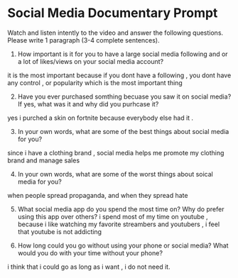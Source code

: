 # Social Media Documentary Prompt

Watch and listen intently to the video and answer the following questions.
Please write 1 paragraph (3-4 complete sentences). 

1. How important is it for you to have a large social media following and or a lot of likes/views on your social media account?

 it is the most important because if you dont have a following , you dont have any control , or popularity which is the most important thing


2. Have you ever purchased somthing becuase you saw it on social media? If yes, what was it and why
did you purhcase it?

yes i purched a skin on fortnite because everybody else had it .


3. In your own words, what are some of the best things about social media for you?

 since i have a clothing brand , social media helps me promote my clothing brand and manage sales

4. In your own words, what are some of the worst things about soical media for you?

when people spread propaganda, and when they spread hate

5. What social media app do you spend the most time on? Why do prefer using this app over others?
i spend most of my time on youtube  , because i like watching my favorite streambers and youtubers , i feel that youtube is not addicting


6. How long could you go without using your phone or social media? What would you do with your time
without your phone?

i think that i could go as long as i want , i do not need it.
